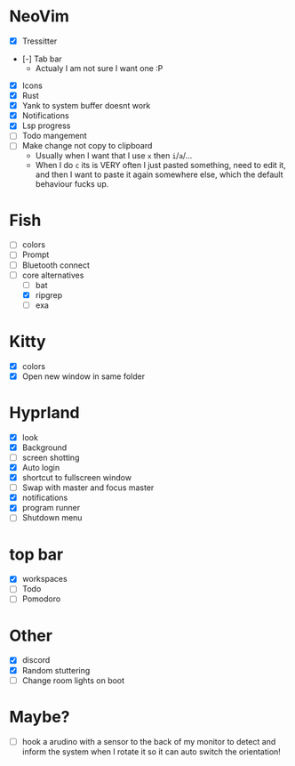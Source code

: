 # NeoVim
- [X] Tressitter
- [-] Tab bar
    * Actualy I am not sure I want one :P
- [X] Icons
- [X] Rust
- [X] Yank to system buffer doesnt work
- [X] Notifications
- [X] Lsp progress
- [ ] Todo mangement
- [ ] Make change not copy to clipboard
    * Usually when I want that I use `x` then `i`/`a`/...
    * When I do `c` its is VERY often I just pasted something, need to edit it, and then I want to paste it again somewhere else, which the default behaviour fucks up.

# Fish
- [ ] colors
- [ ] Prompt
- [ ] Bluetooth connect
- [ ] core alternatives
    - [ ] bat
    - [X] ripgrep
    - [ ] exa

# Kitty
- [X] colors
- [X] Open new window in same folder

# Hyprland
- [X] look
- [X] Background
- [ ] screen shotting
- [X] Auto login
- [X] shortcut to fullscreen window
- [ ] Swap with master and focus master
- [X] notifications
- [X] program runner
- [ ] Shutdown menu

# top bar
- [X] workspaces
- [ ] Todo
- [ ] Pomodoro

# Other
- [X] discord
- [X] Random stuttering
- [ ] Change room lights on boot

# Maybe?
- [ ] hook a arudino with a sensor to the back of my monitor to detect and inform the system when I rotate it so it can auto switch the orientation!

